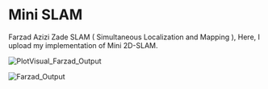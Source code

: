 # Mini SLAM
Farzad Azizi Zade
SLAM ( Simultaneous Localization and Mapping ),
Here, I upload my implementation of Mini 2D-SLAM.

![PlotVisual_Farzad_Output](https://user-images.githubusercontent.com/84402243/137332513-3749451c-f39d-431d-8eeb-5e6d2081dc37.png)

![Farzad_Output](https://user-images.githubusercontent.com/84402243/137325625-31e6cb21-09fb-489d-ab5b-8f794c018b16.png)
